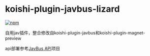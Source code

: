 # koishi-plugin-javbus-lizard

[![npm](https://img.shields.io/npm/v/koishi-plugin-javbus-lizard?style=flat-square)](https://www.npmjs.com/package/koishi-plugin-javbus-lizard)

自用jav插件，整合修改自koishi-plugin-javbus和koishi-plugin-magnet-preview

api部署参考[JavBus API](https://github.com/ovnrain/javbus-api)项目
